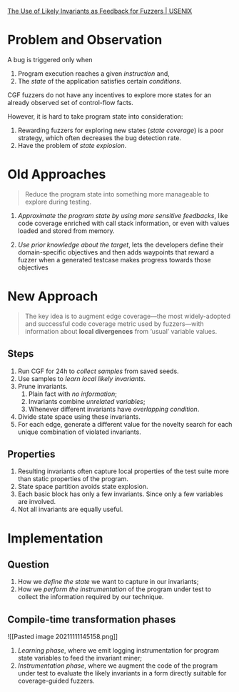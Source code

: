 [The Use of Likely Invariants as Feedback for Fuzzers | USENIX](https://www.usenix.org/conference/usenixsecurity21/presentation/fioraldi)

# Problem and Observation

A bug is triggered only when 
1. Program execution reaches a given _instruction_ and, 
2. The _state_ of the application satisfies certain _conditions_.

CGF fuzzers do not have any incentives to explore more states for an already observed set of control-flow facts.

However, it is hard to take program state into consideration:
1. Rewarding fuzzers for exploring new states (_state coverage_) is a poor strategy, which often decreases the bug detection rate.
2. Have the problem of _state explosion_.


# Old Approaches

> Reduce the program state into something more manageable to explore during testing.

1. _Approximate the program state by using more sensitive feedbacks_, like code coverage enriched with call stack information, or even with values loaded and stored from memory.

2. _Use prior knowledge about the target_, lets the developers define their domain-specific objectives and then adds waypoints that reward a fuzzer when a generated testcase makes progress towards those objectives


# New Approach

> The key idea is to augment edge coverage—the most widely-adopted and successful code coverage metric used by fuzzers—with information about **local divergences** from ‘usual’ variable values. 


## Steps
1. Run CGF for 24h to _collect samples_ from saved seeds.
2. Use samples to _learn local likely invariants_. 
3. Prune invariants.
   1. Plain fact with _no information_;
   2. Invariants combine _unrelated variables_;
   3. Whenever different invariants have _overlapping condition_.
4. Divide state space using these invariants. 
5. For each edge, generate a different value for the novelty search for each unique combination of violated invariants. 


## Properties

1. Resulting invariants often capture local properties of the test suite more than static properties of the program.
2. State space partition avoids state explosion. 
3. Each basic block has only a few invariants. Since only a few variables are involved.
4. Not all invariants are equally useful.

# Implementation

## Question

1. How we _define the state_ we want to capture in our invariants;
2. How we _perform the instrumentation_ of the program under test to collect the information required by our technique.


## Compile-time transformation phases

![[Pasted image 20211111145158.png]]
 1. _Learning phase_, where we emit logging instrumentation for program state variables to feed the invariant miner;
 2. _Instrumentation phase_, where we augment the code of the program under test to evaluate the likely invariants in a form directly suitable for coverage-guided fuzzers.

